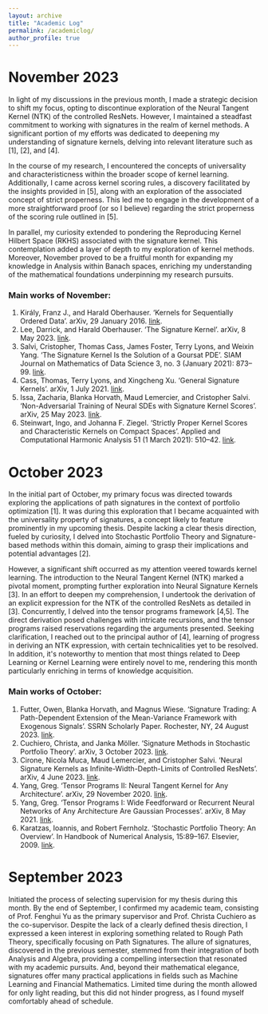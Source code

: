 ```yaml
---
layout: archive
title: "Academic Log"
permalink: /academiclog/
author_profile: true
---
```


# November 2023

In light of my discussions in the previous month, I made a strategic decision to shift my focus, opting to discontinue exploration of the Neural Tangent Kernel (NTK) of the controlled ResNets. However, I maintained a steadfast commitment to working with signatures in the realm of kernel methods. A significant portion of my efforts was dedicated to deepening my understanding of signature kernels, delving into relevant literature such as [1], [2], and [4].

In the course of my research, I encountered the concepts of universality and characteristicness within the broader scope of kernel learning. Additionally, I came across kernel scoring rules, a discovery facilitated by the insights provided in [5], along with an exploration of the associated concept of strict properness. This led me to engage in the development of a more straightforward proof (or so I believe) regarding the strict properness of the scoring rule outlined in [5].

In parallel, my curiosity extended to pondering the Reproducing Kernel Hilbert Space (RKHS) associated with the signature kernel. This contemplation added a layer of depth to my exploration of kernel methods. Moreover, November proved to be a fruitful month for expanding my knowledge in Analysis within Banach spaces, enriching my understanding of the mathematical foundations underpinning my research pursuits.

### Main works of November:
1. Király, Franz J., and Harald Oberhauser. ‘Kernels for Sequentially Ordered Data’. arXiv, 29 January 2016. [link](http://arxiv.org/abs/1601.08169).
2. Lee, Darrick, and Harald Oberhauser. ‘The Signature Kernel’. arXiv, 8 May 2023. [link](https://doi.org/10.48550/arXiv.2305.04625).
3. Salvi, Cristopher, Thomas Cass, James Foster, Terry Lyons, and Weixin Yang. ‘The Signature Kernel Is the Solution of a Goursat PDE’. SIAM Journal on Mathematics of Data Science 3, no. 3 (January 2021): 873–99. [link](https://doi.org/10.1137/20M1366794).
4. Cass, Thomas, Terry Lyons, and Xingcheng Xu. ‘General Signature Kernels’. arXiv, 1 July 2021. [link](https://doi.org/10.48550/arXiv.2107.00447).
5. Issa, Zacharia, Blanka Horvath, Maud Lemercier, and Cristopher Salvi. ‘Non-Adversarial Training of Neural SDEs with Signature Kernel Scores’. arXiv, 25 May 2023. [link](https://doi.org/10.48550/arXiv.2305.16274).
6. Steinwart, Ingo, and Johanna F. Ziegel. ‘Strictly Proper Kernel Scores and Characteristic Kernels on Compact Spaces’. Applied and Computational Harmonic Analysis 51 (1 March 2021): 510–42. [link](https://doi.org/10.1016/j.acha.2019.11.005).


# October 2023

In the initial part of October, my primary focus was directed towards exploring the applications of path signatures in the context of portfolio optimization [1]. It was during this exploration that I became acquainted with the universality property of signatures, a concept likely to feature prominently in my upcoming thesis. Despite lacking a clear thesis direction, fueled by curiosity, I delved into Stochastic Portfolio Theory and Signature-based methods within this domain, aiming to grasp their implications and potential advantages [2].

However, a significant shift occurred as my attention veered towards kernel learning. The introduction to the Neural Tangent Kernel (NTK) marked a pivotal moment, prompting further exploration into Neural Signature Kernels [3]. In an effort to deepen my comprehension, I undertook the derivation of an explicit expression for the NTK of the controlled ResNets as detailed in [3]. Concurrently, I delved into the tensor programs framework [4,5]. The direct derivation posed challenges with intricate recursions, and the tensor programs raised reservations regarding the arguments presented. Seeking clarification, I reached out to the principal author of [4], learning of progress in deriving an NTK expression, with certain technicalities yet to be resolved. In addition, it's noteworthy to mention that most things related to Deep Learning or Kernel Learning were entirely novel to me, rendering this month particularly enriching in terms of knowledge acquisition.

### Main works of October: 
1. Futter, Owen, Blanka Horvath, and Magnus Wiese. ‘Signature Trading: A Path-Dependent Extension of the Mean-Variance Framework with Exogenous Signals’. SSRN Scholarly Paper. Rochester, NY, 24 August 2023. [link](https://doi.org/10.2139/ssrn.4541830).
2. Cuchiero, Christa, and Janka Möller. ‘Signature Methods in Stochastic Portfolio Theory’. arXiv, 3 October 2023. [link](https://doi.org/10.48550/arXiv.2310.02322).
3. Cirone, Nicola Muca, Maud Lemercier, and Cristopher Salvi. ‘Neural Signature Kernels as Infinite-Width-Depth-Limits of Controlled ResNets’. arXiv, 4 June 2023. [link](https://doi.org/10.48550/arXiv.2303.17671).
4. Yang, Greg. ‘Tensor Programs II: Neural Tangent Kernel for Any Architecture’. arXiv, 29 November 2020. [link](https://doi.org/10.48550/arXiv.2006.14548).
5. Yang, Greg. ‘Tensor Programs I: Wide Feedforward or Recurrent Neural Networks of Any Architecture Are Gaussian Processes’. arXiv, 8 May 2021. [link](https://doi.org/10.48550/arXiv.1910.12478).
6. Karatzas, Ioannis, and Robert Fernholz. ‘Stochastic Portfolio Theory: An Overview’. In Handbook of Numerical Analysis, 15:89–167. Elsevier, 2009. [link](https://doi.org/10.1016/S1570-8659(08)00003-3).





# September 2023

Initiated the process of selecting supervision for my thesis during this month. By the end of September, I confirmed my academic team, consisting of Prof. Fenghui Yu as the primary supervisor and Prof. Christa Cuchiero as the co-supervisor. Despite the lack of a clearly defined thesis direction, I expressed a keen interest in exploring something related to Rough Path Theory, specifically focusing on Path Signatures. The allure of signatures, discovered in the previous semester, stemmed from their integration of both Analysis and Algebra, providing a compelling intersection that resonated with my academic pursuits. And, beyond their mathematical elegance, signatures offer many practical applications in fields such as Machine Learning and Financial Mathematics. Limited time during the month allowed for only light reading, but this did not hinder progress, as I found myself comfortably ahead of schedule. 
